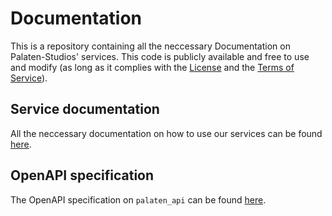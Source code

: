 # Documentation

This is a repository containing all the neccessary Documentation on
Palaten-Studios' services. This code is publicly available and free
to use and modify (as long as it complies with the
[License](https://github.com/Palaten-Studios/docs/blob/master/LICENSE)
and the [Terms of Service](https://www.palaten.de/legal/terms/)).


## Service documentation

All the neccessary documentation on how to use our services can be found
[here](https://docs.palaten.de).

## OpenAPI specification

The OpenAPI specification on `palaten_api` can be found
[here](https://docs.palaten.de/openapi/palaten_api/).



